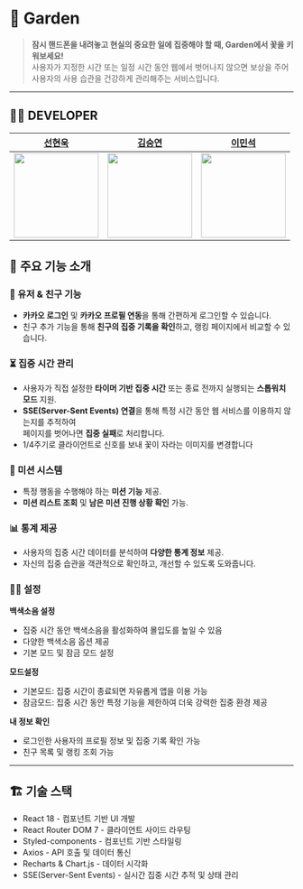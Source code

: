 # 🌱 Garden

> **잠시 핸드폰을 내려놓고 현실의 중요한 일에 집중해야 할 때, Garden에서 꽃을 키워보세요!**  
> 사용자가 지정한 시간 또는 일정 시간 동안 웹에서 벗어나지 않으면 보상을 주어  
> 사용자의 사용 습관을 건강하게 관리해주는 서비스입니다.

---

## 🤼‍♀️ DEVELOPER

| [선현욱](https://github.com/SHW012)                     | [김승연](https://github.com/bleuxsy)                     | [이민석](https://github.com/lazycomuter)                     |
| ------------------------------------------------------- | -------------------------------------------------------- | ------------------------------------------------------------ |
| <img width="150px" src="https://github.com/SHW012.png"> | <img width="150px" src="https://github.com/bleuxsy.png"> | <img width="150px" src="https://github.com/lazycomuter.png"> |

## 🌟 주요 기능 소개

### 👤 유저 & 친구 기능

- **카카오 로그인** 및 **카카오 프로필 연동**을 통해 간편하게 로그인할 수 있습니다.
- 친구 추가 기능을 통해 **친구의 집중 기록을 확인**하고, 랭킹 페이지에서 비교할 수 있습니다.

### ⏳ 집중 시간 관리

- 사용자가 직접 설정한 **타이머 기반 집중 시간** 또는 종료 전까지 실행되는 **스톱워치 모드** 지원.
- **SSE(Server-Sent Events) 연결**을 통해 특정 시간 동안 웹 서비스를 이용하지 않는지를 추적하여  
  페이지를 벗어나면 **집중 실패**로 처리합니다.
- 1/4주기로 클라이언트로 신호를 보내 꽃이 자라는 이미지를 변경합니다

### 🎯 미션 시스템

- 특정 행동을 수행해야 하는 **미션 기능** 제공.
- **미션 리스트 조회** 및 **남은 미션 진행 상황 확인** 가능.

### 📊 통계 제공

- 사용자의 집중 시간 데이터를 분석하여 **다양한 통계 정보** 제공.
- 자신의 집중 습관을 객관적으로 확인하고, 개선할 수 있도록 도와줍니다.

### 🙌🏻 설정

**백색소음 설정**

- 집중 시간 동안 백색소음을 활성화하여 몰입도를 높일 수 있음
- 다양한 백색소음 옵션 제공
- 기본 모드 및 잠금 모드 설정

**모드설정**

- 기본모드: 집중 시간이 종료되면 자유롭게 앱을 이용 가능
- 잠금모드: 집중 시간 동안 특정 기능을 제한하여 더욱 강력한 집중 환경 제공

**내 정보 확인**

- 로그인한 사용자의 프로필 정보 및 집중 기록 확인 가능
- 친구 목록 및 랭킹 조회 가능

---

## 🏗️ 기술 스택

- React 18 - 컴포넌트 기반 UI 개발
- React Router DOM 7 - 클라이언트 사이드 라우팅
- Styled-components - 컴포넌트 기반 스타일링
- Axios - API 호출 및 데이터 통신
- Recharts & Chart.js - 데이터 시각화
- SSE(Server-Sent Events) - 실시간 집중 시간 추적 및 상태 관리
